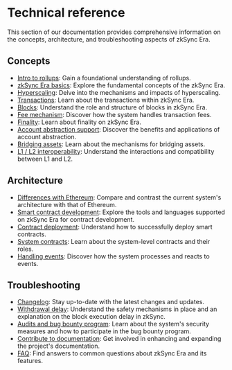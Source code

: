 # Technical reference

This section of our documentation provides comprehensive information on the concepts, architecture, and troubleshooting aspects of zkSync Era.

## Concepts

- [Intro to rollups](./concepts/rollups.md): Gain a foundational understanding of rollups.
- [zkSync Era basics](./concepts/zkSync.md): Explore the fundamental concepts of the zkSync Era.
- [Hyperscaling](./concepts/hyperscaling.md): Delve into the mechanisms and impacts of hyperscaling.
- [Transactions](./concepts/transactions.md): Learn about the transactions within zkSync Era.
- [Blocks](./concepts/blocks.md): Understand the role and structure of blocks in zkSync Era. 
- [Fee mechanism](./concepts/fee-model.md): Discover how the system handles transaction fees.
- [Finality](./concepts/finality.md): Learn about finality on zkSync Era. 
- [Account abstraction support](./concepts/account-abstraction.md): Discover the benefits and applications of account abstraction.
- [Bridging assets](./concepts/bridging-asset.md): Learn about the mechanisms for bridging assets.
- [L1 / L2 interoperability](./concepts/l1-l2-interop.md): Understand the interactions and compatibility between L1 and L2.

## Architecture

- [Differences with Ethereum](./architecture/differences-with-ethereum.md): Compare and contrast the current system's architecture with that of Ethereum.
- [Smart contract development](./architecture/contract-development.md): Explore the tools and languages supported on zkSync Era for contract development. 
- [Contract deployment](./architecture/contract-deployment.md): Understand how to successfully deploy smart contracts.
- [System contracts](./architecture/system-contracts.md): Learn about the system-level contracts and their roles.
- [Handling events](./architecture/events.md): Discover how the system processes and reacts to events.

## Troubleshooting

- [Changelog](./troubleshooting/changelog.md): Stay up-to-date with the latest changes and updates.
- [Withdrawal delay](./troubleshooting/withdrawal-delay.md): Understand the safety mechanisms in place and an explanation on the block execution delay in zkSync.
- [Audits and bug bounty program](./troubleshooting/audit-bug-bounty.md): Learn about the system's security measures and how to participate in the bug bounty program.
- [Contribute to documentation](./troubleshooting/docs-contribution/docs.md): Get involved in enhancing and expanding the project's documentation.
- [FAQ](./troubleshooting/faq.md): Find answers to common questions about zkSync Era and its features.

